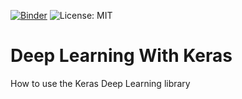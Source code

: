 [![Binder](https://mybinder.org/badge_logo.svg)](https://mybinder.org/v2/gh/NThakur20/DeepLearningWithKeras/master)
![License: MIT](https://img.shields.io/badge/License-MIT-green.svg)

# Deep Learning With Keras
How to use the Keras Deep Learning library
